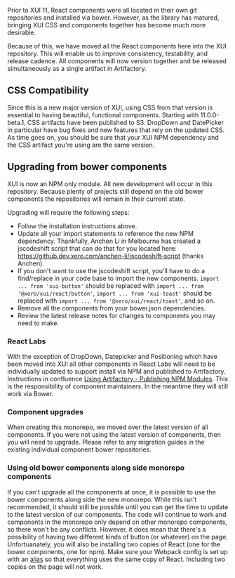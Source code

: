Prior to XUI 11, React components were all located in their own git repositories and installed via bower.  However, as the library has matured, bringing XUI CSS and components together has become much more desirable.

Because of this, we have moved all the React components here into the XUI repository.  This will enable us to improve consistency, testability, and release cadence.  All components will now version together and be released simultaneously as a single artifact in Artifactory.

## CSS Compatibility

Since this is a new major version of XUI, using CSS from that version is essential to having beautiful, functional components.  Starting with 11.0.0-beta.1, CSS artifacts have been published to S3.  DropDown and DatePicker in particular have bug fixes and new features that rely on the updated CSS.  As time goes on, you should be sure that your XUI NPM dependency and the CSS artifact you're using are the same version.

## Upgrading from bower components

XUI is now an NPM only module. All new development will occur in this repository. Because plenty of projects still depend on the old bower components the repositories will remain in their current state.

Upgrading will require the following steps:
- Follow the installation instructions above.
- Update all your import statements to reference the new NPM dependency.  Thankfully, Anchen Li in Melbourne has created a jscodeshift script that can do that for you located here: https://github.dev.xero.com/anchen-li/jscodeshift-script (thanks Anchen).
- If you don't want to use the jscodeshift script, you'll have to do a find/replace in your code base to import the new components.  `import ... from 'xui-button'` should be replaced with `import ... from '@xero/xui/react/button'`, `import ... from 'xui-toast'` should be replaced with `import ... from '@xero/xui/react/toast'`, and so on.
- Remove all the components from your bower.json dependencies.
- Review the latest release notes for changes to components you may need to make.

### React Labs

With the exception of DropDown, Datepicker and Positioning which have been moved into XUI all other components in React Labs will need to be individually updated to support install via NPM and published to Artifactory. Instructions in confluence [Using Artifactory - Publishing NPM Modules](https://confluence.inside.xero.com/display/FED/Using+Artifactory). This is the responsibility of component maintainers. In the meantime they will still work via Bower.

### Component upgrades

When creating this monorepo, we moved over the latest version of all components.  If you were not using the latest version of components, then you will need to upgrade.  Please refer to any migration guides in the existing individual component bower repositories.

### Using old bower components along side monorepo components

If you can't upgrade all the components at once, it is possible to use the bower components along side the new monorepo.  While this isn't recommended, it should still be possible until you can get the time to update to the latest version of our components.  The code will continue to work and components in the monorepo only depend on other monorepo components, so there won't be any conflicts.  However, it does mean that there's a possibility of having two different kinds of button (or whatever) on the page.  Unfortuanately, you will also be installing two copies of React (one for the bower components, one for npm).  Make sure your Webpack config is set up with an [alias](https://webpack.js.org/configuration/resolve/#resolve-alias) so that everything uses the same copy of React.  Including two copies on the page will not work.
